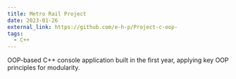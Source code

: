 ```yaml
---
title: Metro Rail Project
date: 2023-01-26
external_link: https://github.com/e-h-p/Project-c-oop-
tags:
  - C++
---
```


OOP-based C++ console application built in the first year, applying key OOP principles for modularity.

<!--more-->
